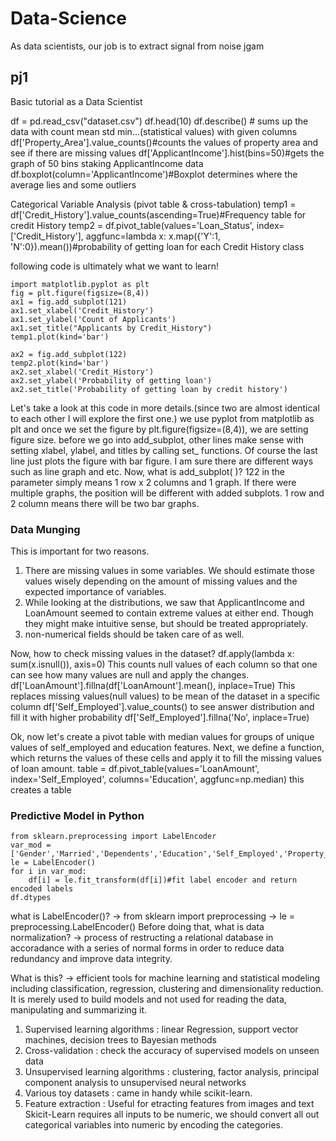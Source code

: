 # Data-Science
As data scientists, our job is to extract signal from noise
jgam

## pj1
Basic tutorial as a Data Scientist

df = pd.read_csv("dataset.csv")
df.head(10)
df.describe() # sums up the data with count mean std min...(statistical values) with given columns
df['Property_Area'].value_counts()#counts the values of property area and see if there are missing values
df['ApplicantIncome'].hist(bins=50)#gets the graph of 50 bins staking ApplicantIncome data
df.boxplot(column='ApplicantIncome')#Boxplot determines where the average lies and some outliers

Categorical Variable Analysis (pivot table & cross-tabulation)
temp1 = df['Credit_History'].value_counts(ascending=True)#Frequency table for credit History
temp2 = df.pivot_table(values='Loan_Status', index=['Credit_History'], aggfunc=lambda x: x.map({'Y':1, 'N':0}).mean())#probability of getting loan for each Credit History class

following code is ultimately what we want to learn!
```
import matplotlib.pyplot as plt
fig = plt.figure(figsize=(8,4))
ax1 = fig.add_subplot(121)
ax1.set_xlabel('Credit_History')
ax1.set_ylabel('Count of Applicants')
ax1.set_title("Applicants by Credit_History")
temp1.plot(kind='bar')

ax2 = fig.add_subplot(122)
temp2.plot(kind='bar')
ax2.set_xlabel('Credit_History')
ax2.set_ylabel('Probability of getting loan')
ax2.set_title('Probability of getting loan by credit history')
```

Let's take a look at this code in more details.(since two are almost identical to each other I will explore the first one.)
we use pyplot from matplotlib as plt and once we set the figure by plt.figure(figsize=(8,4)), we are setting figure size.
before we go into add_subplot, other lines make sense with setting xlabel, ylabel, and titles by calling set_ functions. Of course the last line just plots the figure with bar figure. I am sure there are different ways such as line graph and etc.
Now, what is add_subplot( )? 122 in the parameter simply means 1 row x 2 columns and 1 graph.
If there were multiple graphs, the position will be different with added subplots.
1 row and 2 column means there will be two bar graphs.

### Data Munging
This is important for two reasons.
1. There are missing values in some variables. We should estimate those values wisely depending on the amount of missing values and the expected importance of variables.
2. While looking at the distributions, we saw that ApplicantIncome and LoanAmount seemed to contain extreme values at either end. Though they might make intuitive sense, but should be treated appropriately.
3. non-numerical fields should be taken care of as well.

Now, how to check missing values in the dataset?
df.apply(lambda x: sum(x.isnull()), axis=0)
This counts null values of each column so that one can see how many values are null and apply the changes.
df['LoanAmount'].fillna(df['LoanAmount'].mean(), inplace=True)
This replaces missing values(null values) to be mean of the dataset in a specific column
df['Self_Employed'].value_counts() to see answer distribution and fill it with higher probability
df['Self_Employed'].fillna('No', inplace=True)

Ok, now let's create a pivot table with median values for groups of unique values of self_employed and education features. Next, we define a function, which returns the values of these cells and apply it to fill the missing values of loan amount.
table = df.pivot_table(values='LoanAmount', index='Self_Employed', columns='Education', aggfunc=np.median)
this creates a table

### Predictive Model in Python
```
from sklearn.preprocessing import LabelEncoder
var_mod = ['Gender','Married','Dependents','Education','Self_Employed','Property_Area','Loan_Status']
le = LabelEncoder()
for i in var_mod:
	df[i] = le.fit_transform(df[i])#fit label encoder and return encoded labels
df.dtypes
```
what is LabelEncoder()?
-> from sklearn import preprocessing
-> le = preprocessing.LabelEncoder()
Before doing that, what is data normalization?
->  process of restructing a relational database in accoradance with a series of normal forms in order to reduce data redundancy and improve data integrity.


What is this?
-> efficient tools for machine learning and statistical modeling including classification, regression, clustering and dimensionality reduction. It is merely used to build models and not used for reading the data, manipulating and summarizing it.
1. Supervised learning algorithms : linear Regression, support vector machines, decision trees to Bayesian methods
2. Cross-validation : check the accuracy of supervised models on unseen data
3. Unsupervised learning algorithms : clustering, factor analysis, principal component analysis to unsupervised neural networks
4. Various toy datasets : came in handy while scikit-learn.
5. Feature extraction : Useful for etracting features from images and text
Skicit-Learn requires all inputs to be numeric, we should convert all out categorical variables into numeric by encoding the categories.



